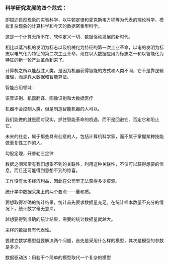 ### **科学研究发展的四个范式：**

即描述自然现象的实验科学、以牛顿定律和麦克斯韦方程等为代表的理论科学、模拟复杂现象的计算科学和今天的数据密集型科学。

这是一个计算无所不在、软件定义一切、数据驱动发展的新时代。

相比以蒸汽机的发明为标志以及机械化为特征的第一次工业革命，以电的发明为标志以电气化为特征的第二次工业革命，现在以大数据应用为标志之一和以智能化为特征的新一轮产业革命到来了。

计算机之所以能战胜人类，是因为机器获得智能的方式和人类不同，它不是靠逻辑推理，而是靠大数据和智能算法。

智能应用领域：

语音识别、机器翻译、图像识别和大数据医疗

机器不会控制人类，但是制造智能机器的人可以。

我们能做的就是面对现实，抓住智能革命的机遇，而不是回避它、否定它和阻止它。

未来的社会，属于那些具有创意的人，包括计算机科学家，而不属于掌握某种技能做重复性工作的人。

勾股定理，开普勒三定律

数据之间常常有我们想象不到的关联性，利用这种关联性，不仅可以获得想要的信息，而且还可能得到意想不到的惊喜。

工作没有太多经济利益，因此在公司里无法获得多少资源。

统计学中数据采集上的两个要点——量和质。

要想取得准确的统计结果，统计首先要求数据量充足。在统计样本数量不充分的情况下，统计数字毫无意义。

越想要得到准确的统计结果，需要的统计数据量就越大。

采样的数据具有代表性。

要建立数学模型就要解决两个问题，首先是采用什么样的模型，其次是模型的参数是多少。

数据驱动法：用若干个简单的模型取代一个复杂的模型

